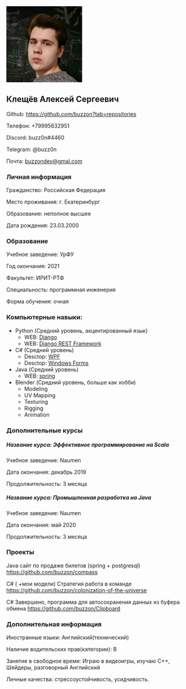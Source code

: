 
<img src="https://github.com/buzzon/my-resume/blob/main/photo_2020-10-10_19-19-39.jpg" alt="Фото" width="200px" height="200px">

## Клещёв Алексей Сергеевич

Github: https://github.com/buzzon?tab=repositories

Телефон: +79995632951

Discord: buzz0n#4460

Telegram: @buzz0n

Почта: buzzondev@gmal.com


### Личная информация

Гражданство: Российская Федерация

Место проживания: г. Екатеринбург

Образование: неполное высшее

Дата рождения: 23.03.2000


### Образование

Учебное заведение: УрФУ

Год окончания: 2021

Факультет: ИРИТ-РТФ

Специальность: программная инженерия

Форма обучения: очная


### Компьютерные навыки: 

- Python (Средний уровень, акцентированный язык)
  - WEB: [Django](https://www.djangoproject.com/)
  - WEB: [Django REST Framework](https://www.django-rest-framework.org/)
- С# (Средний уровень)
  - Desctop: [WPF](https://docs.microsoft.com/en-us/dotnet/desktop/wpf/getting-started/walkthrough-my-first-wpf-desktop-application?view=netframeworkdesktop-4.8)
  - Desctop: [Windows Forms](https://docs.microsoft.com/en-us/visualstudio/ide/create-csharp-winform-visual-studio?view=vs-2019)
- Java (Средний уровень)
  - WEB: [spring](https://spring.io/)
- Blender (Средний уровень, больше как хобби)
  - Modeling
  - UV Mapping
  - Texturing 
  - Rigging
  - Animation 

### Дополнительные курсы

##### Название курса: Эффективное программирование на Scala 

Учебное заведение: Naumen

Дата окончания: декабрь 2019

Продолжительность: 3 месяца


##### Название курса: Промышленная разработка на Java 

Учебное заведение: Naumen

Дата окончания: май 2020

Продолжительность: 3 месяца


### Проекты

Java сайт по продаже билетов (spring + postgresql) https://github.com/buzzon/compass

C# ( +мои модели) Стратегия работа в команде https://github.com/buzzon/colonization-of-the-universe

C# Завершено, программа для автосохранения данных из буфера обмена https://github.com/buzzon/Clipboard

### Дополнительная информация

Иностранные языки: Английский(технический)

Наличие водительских прав(категории): B

Занятие в свободное время: Играю в видеоигры, изучаю C++, Шейдеры, разговорный Английский

Личные качества: стрессоустойчивость, усидчивость.
